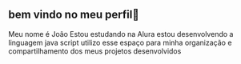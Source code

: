 ##  bem vindo no meu perfil👋

Meu nome é Joâo
Estou estudando na Alura
estou desenvolvendo a linguagem java script
utilizo esse espaço para minha organização e compartilhamento dos meus projetos desenvolvidos
